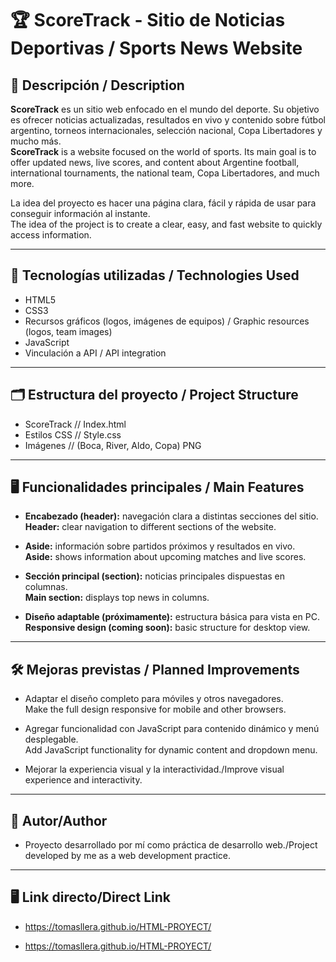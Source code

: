 # 🏆 ScoreTrack - Sitio de Noticias Deportivas / Sports News Website

## 📌 Descripción / Description

**ScoreTrack** es un sitio web enfocado en el mundo del deporte. Su objetivo es ofrecer noticias actualizadas, resultados en vivo y contenido sobre fútbol argentino, torneos internacionales, selección nacional, Copa Libertadores y mucho más.  
**ScoreTrack** is a website focused on the world of sports. Its main goal is to offer updated news, live scores, and content about Argentine football, international tournaments, the national team, Copa Libertadores, and much more.

La idea del proyecto es hacer una página clara, fácil y rápida de usar para conseguir información al instante.  
The idea of the project is to create a clear, easy, and fast website to quickly access information.

---

## 🚀 Tecnologías utilizadas / Technologies Used

- HTML5  
- CSS3  
- Recursos gráficos (logos, imágenes de equipos) / Graphic resources (logos, team images)  
- JavaScript  
- Vinculación a API / API integration

---

## 🗂️ Estructura del proyecto / Project Structure

- ScoreTrack // Index.html  
- Estilos CSS // Style.css  
- Imágenes // (Boca, River, Aldo, Copa) PNG

---

## 🖥️ Funcionalidades principales / Main Features

- **Encabezado (header):** navegación clara a distintas secciones del sitio.  
  **Header:** clear navigation to different sections of the website.  

- **Aside:** información sobre partidos próximos y resultados en vivo.  
  **Aside:** shows information about upcoming matches and live scores.  

- **Sección principal (section):** noticias principales dispuestas en columnas.  
  **Main section:** displays top news in columns.  

- **Diseño adaptable (próximamente):** estructura básica para vista en PC.  
  **Responsive design (coming soon):** basic structure for desktop view.

---

## 🛠️ Mejoras previstas / Planned Improvements

- Adaptar el diseño completo para móviles y otros navegadores.  
  Make the full design responsive for mobile and other browsers.

- Agregar funcionalidad con JavaScript para contenido dinámico y menú desplegable.  
  Add JavaScript functionality for dynamic content and dropdown menu.

- Mejorar la experiencia visual y la interactividad./Improve visual experience and interactivity.

---

## 👤 Autor/Author

- Proyecto desarrollado por mí como práctica de desarrollo web./Project developed by me as a web development practice.

---

## 🖥️ Link directo/Direct Link

- https://tomasllera.github.io/HTML-PROYECT/

- https://tomasllera.github.io/HTML-PROYECT/

